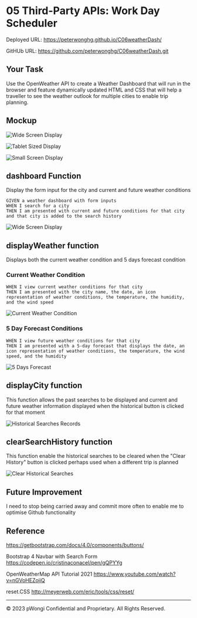 # 05 Third-Party APIs: Work Day Scheduler

Deployed URL: https://peterwonghg.github.io/C06weatherDash/

GitHUb URL: https://github.com/peterwonghg/C06weatherDash.git


## Your Task

Use the OpenWeather API to create a Weather Dashboard that will run in the browser and feature dynamically updated HTML and CSS that will help a traveller to see the weather outlook for multiple cities to enable trip planning.


## Mockup
![Wide Screen Display](./Assets/Images/monitorDisplay.png)

![Tablet Sized Display](./Assets/Images/tabletDisplay.png)

![Small Screen Display](./Assets/Images/mobileDisplay.png)


## dashboard Function
Display the form input for the city and current and future weather conditions
```
GIVEN a weather dashboard with form inputs
WHEN I search for a city
THEN I am presented with current and future conditions for that city and that city is added to the search history
```

![Wide Screen Display](./Assets/Images/monitorDisplay.png)


## displayWeather function
Displays both the current weather condition and 5 days forecast condition

### Current Weather Condition
```
WHEN I view current weather conditions for that city
THEN I am presented with the city name, the date, an icon representation of weather conditions, the temperature, the humidity, and the wind speed
```

![Current Weather Condition](./Assets/Images/currentWeather.png)


### 5 Day Forecast Conditions
```
WHEN I view future weather conditions for that city
THEN I am presented with a 5-day forecast that displays the date, an icon representation of weather conditions, the temperature, the wind speed, and the humidity
```

![5 Days Forecast](./Assets/Images/5DayForecast.png)


## displayCity function
This function allows the past searches to be displayed and current and future weather information displayed when the historical button is clicked for that moment

![Historical Searches Records](./Assets/Images/searchHistory.png)


## clearSearchHistory function
This function enable the historical searches to be cleared when the "Clear History" button is clicked perhaps used when a different trip is planned

![Clear Historical Searches](./Assets/Images/clearHistory.png)


## Future Improvement
I need to stop being carried away and commit more often to enable me to optimise Github functionality


## Reference
https://getbootstrap.com/docs/4.0/components/buttons/

Bootstrap 4 Navbar with Search Form
https://codepen.io/cristinaconacel/pen/gQPYYg

OpenWeatherMap API Tutorial 2021
https://www.youtube.com/watch?v=nGVoHEZojiQ

reset.CSS
http://meyerweb.com/eric/tools/css/reset/


- - -
© 2023 pWongi Confidential and Proprietary. All Rights Reserved.
